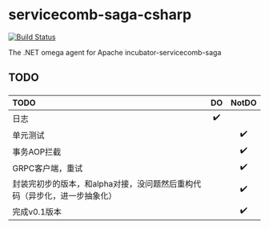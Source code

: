 # servicecomb-saga-csharp
[![Build Status](https://travis-ci.org/OpenSagas-csharp/servicecomb-saga-csharp.svg?branch=omega_v0.1)](https://travis-ci.org/OpenSagas-csharp/servicecomb-saga-csharp)

The .NET  omega   agent for Apache incubator-servicecomb-saga


## TODO

### 
|  TODO     | DO | NotDO|
|:------------- |:-------:|:-----:|
| 日志  | :heavy_check_mark:||
| 单元测试  | |:heavy_check_mark:|
| 事务AOP拦截  | |:heavy_check_mark:|
| GRPC客户端，重试  | |:heavy_check_mark:|
| 封装完初步的版本，和alpha对接，没问题然后重构代码（异步化，进一步抽象化）  | |:heavy_check_mark:|
| 完成v0.1版本  | |:heavy_check_mark:|
